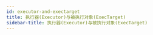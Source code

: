 ```yaml
---
id: executor-and-exectarget
title: 执行器(Executor)与被执行对象(ExecTarget)
sidebar-title: 执行器(Executor)与被执行对象(ExecTarget)
---
```

